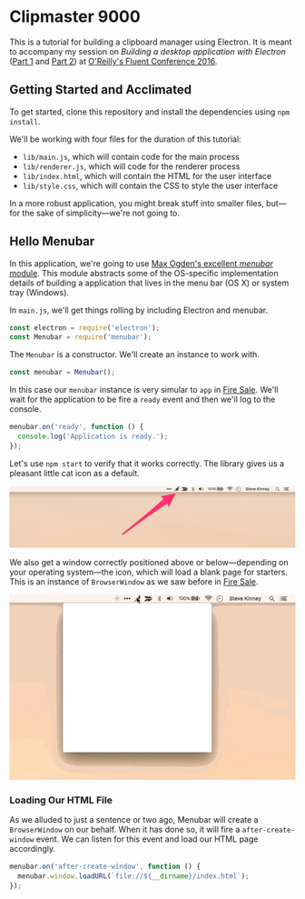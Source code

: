 # Clipmaster 9000

This is a tutorial for building a clipboard manager using Electron. It is meant to accompany my session on _Building a desktop application with Electron_ ([Part 1][] and [Part 2][]) at [O'Reilly's Fluent Conference 2016][fluent].

[Part 1]: http://conferences.oreilly.com/fluent/javascript-html-us/public/schedule/detail/46730
[Part 2]: http://conferences.oreilly.com/fluent/javascript-html-us/public/schedule/detail/47788
[fluent]: http://conferences.oreilly.com/fluent/javascript-html-us

## Getting Started and Acclimated

To get started, clone this repository and install the dependencies using `npm install`.

We'll be working with four files for the duration of this tutorial:

- `lib/main.js`, which will contain code for the main process
- `lib/renderer.js`, which will code for the renderer process
- `lib/index.html`, which will contain the HTML for the user interface
- `lib/style.css`, which will contain the CSS to style the user interface

In a more robust application, you might break stuff into smaller files, but—for the sake of simplicity—we're not going to.

## Hello Menubar

In this application, we're going to use [Max Ogden's excellent _menubar_ module][menubar-repo]. This module abstracts some of the OS-specific implementation details of building a application that lives in the menu bar (OS X) or system tray (Windows).

[menubar-repo]: https://github.com/maxogden/menubar

In `main.js`, we'll get things rolling by including Electron and menubar.

```js
const electron = require('electron');
const Menubar = require('menubar');
```

 The `Menubar` is a constructor. We'll create an instance to work with.

 ```js
 const menubar = Menubar();
 ```

 In this case our `menubar` instance is very simular to `app` in [Fire Sale][]. We'll wait for the application to be fire a `ready` event and then we'll log to the console.

 [Fire Sale]: https://github.com/stevekinney/firesale-tutorial

```js
menubar.on('ready', function () {
  console.log('Application is ready.');
});
```

Let's use `npm start` to verify that it works correctly. The library gives us a pleasant little cat icon as a default.

![Cat icon in the menu bar on OS X](images/01-cat-in-menubar.png)

We also get a window correctly positioned above or below—depending on your operating system—the icon, which will load a blank page for starters. This is an instance of `BrowserWindow` as we saw before in [Fire Sale][].


![A correctly placed window appears when we click on the cat](images/02-open-window.gif)

### Loading Our HTML File

As we alluded to just a sentence or two ago, Menubar will create a `BrowserWindow` on our behalf. When it has done so, it will fire a `after-create-window` event. We can listen for this event and load our HTML page accordingly.

```js
menubar.on('after-create-window', function () {
  menubar.window.loadURL(`file://${__dirname}/index.html`);
});
```
